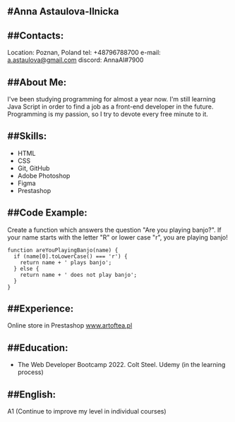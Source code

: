 #**Anna Astaulova-Ilnicka**
---

##Contacts:
---
Location: Poznan, Poland
tel: +48796788700
e-mail: a.astaulova@gmail.com
discord: AnnaAI#7900

##About Me:
---
I've been studying programming for almost a year now. I'm still learning Java Script in order to find a job as a front-end developer in the future. Programming is my passion, so I try to devote every free minute to it.

##Skills:
---
- HTML
- CSS
- Git, GitHub
- Adobe Photoshop
- Figma
- Prestashop

##Code Example:
---
Create a function which answers the question "Are you playing banjo?".
If your name starts with the letter "R" or lower case "r", you are playing banjo!
```
function areYouPlayingBanjo(name) {
  if (name[0].toLowerCase() === 'r') {
    return name + ' plays banjo';
  } else {
    return name + ' does not play banjo';
  }
}
```
##Experience:
---
Online store in Prestashop www.artoftea.pl

##Education:
---
- The Web Developer Bootcamp 2022. Colt Steel. Udemy (in the learning process)

##English:
---
A1 (Continue to improve my level in individual courses)

